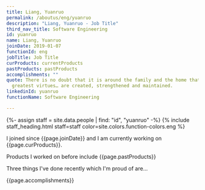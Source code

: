 ```yaml
---
title: Liang, Yuanruo
permalink: /aboutus/eng/yuanruo
description: "Liang, Yuanruo - Job Title"
third_nav_title: Software Engineering
id: yuanruo
name: Liang, Yuanruo
joinDate: 2019-01-07
functionId: eng
jobTitle: Job Title
curProducts: currentProducts
pastProducts: pastProducts
accomplishments: ""
quote: There is no doubt that it is around the family and the home that all the
  greatest virtues… are created, strengthened and maintained.
linkedinId: yuanruo
functionName: Software Engineering

---
```


{%- assign staff = site.data.people | find: "id", "yuanruo" -%}
{% include staff_heading.html staff=staff color=site.colors.function-colors.eng %}

<p>I joined since {{page.joinDate}} and I am currently working on {{page.curProducts}}.</p>

<p>Products I worked on before include {{page.pastProducts}}</p>

<p>Three things I've done recently which I'm proud of are...</p>
{{page.accomplishments}}
